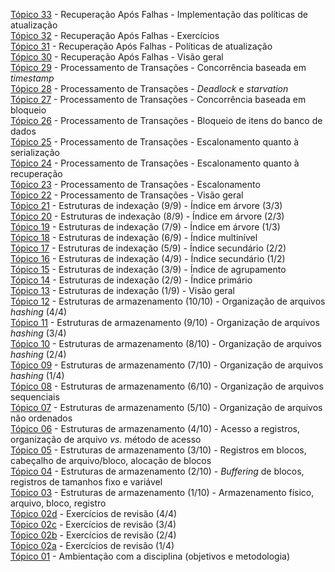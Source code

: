 [Tópico 33](./topico-33.md) - Recuperação Após Falhas - Implementação das políticas de atualização<br>
[Tópico 32](./topico-32.md) - Recuperação Após Falhas - Exercícios<br>
[Tópico 31](./topico-31.md) - Recuperação Após Falhas - Políticas de atualização<br>
[Tópico 30](./topico-30.md) - Recuperação Após Falhas - Visão geral<br>
[Tópico 29](./topico-29.md) - Processamento de Transações - Concorrência baseada em _timestamp_<br>
[Tópico 28](./topico-28.md) - Processamento de Transações - _Deadlock_ e _starvation_<br>
[Tópico 27](./topico-27.md) - Processamento de Transações - Concorrência baseada em bloqueio<br>
[Tópico 26](./topico-26.md) - Processamento de Transações - Bloqueio de itens do banco de dados<br>
[Tópico 25](./topico-25.md) - Processamento de Transações - Escalonamento quanto à serialização<br>
[Tópico 24](./topico-24.md) - Processamento de Transações - Escalonamento quanto à recuperação<br>
[Tópico 23](./topico-23.md) - Processamento de Transações - Escalonamento<br>
[Tópico 22](./topico-22.md) - Processamento de Transações - Visão geral<br>
[Tópico 21](./topico-21.md) - Estruturas de indexação (9/9) - Índice em árvore (3/3)<br>
[Tópico 20](./topico-20.md) - Estruturas de indexação (8/9) - Índice em árvore (2/3)<br>
[Tópico 19](./topico-19.md) - Estruturas de indexação (7/9) - Índice em árvore (1/3)<br>
[Tópico 18](./topico-18.md) - Estruturas de indexação (6/9) - Índice multinível<br>
[Tópico 17](./topico-17.md) - Estruturas de indexação (5/9) - Índice secundário (2/2)<br>
[Tópico 16](./topico-16.md) - Estruturas de indexação (4/9) - Índice secundário (1/2)<br>
[Tópico 15](./topico-15.md) - Estruturas de indexação (3/9) - Índice de agrupamento<br>
[Tópico 14](./topico-14.md) - Estruturas de indexação (2/9) - Índice primário<br>
[Tópico 13](./topico-13.md) - Estruturas de indexação (1/9) - Visão geral<br>
[Tópico 12](./topico-12.md) - Estruturas de armazenamento (10/10) - Organização de arquivos _hashing_ (4/4)<br>
[Tópico 11](./topico-11.md) - Estruturas de armazenamento (9/10) - Organização de arquivos _hashing_ (3/4)<br>
[Tópico 10](./topico-10.md) - Estruturas de armazenamento (8/10) - Organização de arquivos _hashing_ (2/4)<br>
[Tópico 09](./topico-09.md) - Estruturas de armazenamento (7/10) - Organização de arquivos _hashing_ (1/4)<br>
[Tópico 08](./topico-08.md) - Estruturas de armazenamento (6/10) - Organização de arquivos sequenciais<br>
[Tópico 07](./topico-07.md) - Estruturas de armazenamento (5/10) - Organização de arquivos não ordenados<br>
[Tópico 06](./topico-06.md) - Estruturas de armazenamento (4/10) - Acesso a registros, organização de arquivo _vs._ método de acesso<br>
[Tópico 05](./topico-05.md) - Estruturas de armazenamento (3/10) - Registros em blocos, cabeçalho de arquivo/bloco, alocação de blocos<br>
[Tópico 04](./topico-04.md) - Estruturas de armazenamento (2/10) - _Buffering_ de blocos, registros de tamanhos fixo e variável<br>
[Tópico 03](./topico-03.md) - Estruturas de armazenamento (1/10) - Armazenamento físico, arquivo, bloco, registro<br>
[Tópico 02d](./topico-02d.md) - Exercícios de revisão (4/4)<br>
[Tópico 02c](./topico-02c.md) - Exercícios de revisão (3/4)<br>
[Tópico 02b](./topico-02b.md) - Exercícios de revisão (2/4)<br>
[Tópico 02a](./topico-02a.md) - Exercícios de revisão (1/4)<br>
[Tópico 01](./topico-01.md) - Ambientação com a disciplina (objetivos e metodologia)<br>
